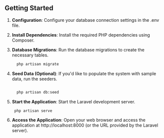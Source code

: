 ## Getting Started

1.  **Configuration**: Configure your database connection settings in the .env file.

2.  **Install Dependencies**: Install the required PHP dependencies using Composer.

3.  **Database Migrations**: Run the database migrations to create the necessary tables.

    ```bash
      php artisan migrate

    ```

4.  **Seed Data (Optional)**: If you'd like to populate the system with sample data, run the seeders.

    ```bash

      php artisan db:seed

    ```

5.  **Start the Application**: Start the Laravel development server.

    ```bash
     php artisan serve

    ```

6.  **Access the Application**: Open your web browser and access the application at http://localhost:8000 (or the URL provided by the Laravel server).



